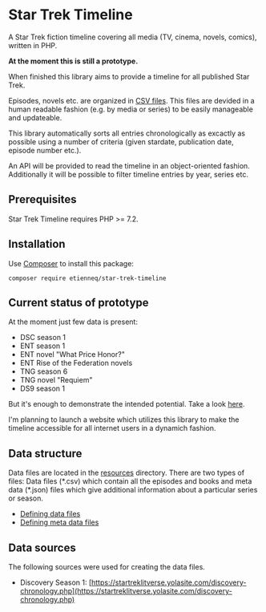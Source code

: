 # Star Trek Timeline

A Star Trek fiction timeline covering all media (TV, cinema, novels, comics), written in PHP.

**At the moment this is still a prototype.**

When finished this library aims to provide a timeline for all published Star Trek.

Episodes, novels etc. are organized in [CSV files](resources). This files are devided in a human readable fashion (e.g. by media or series) to be easily manageable and updateable.

This library automatically sorts all entries chronologically as excactly as possible using a number of criteria (given stardate, publication date, episode number etc.).

An API will be provided to read the timeline in an object-oriented fashion.
Additionally it will be possible to filter timeline entries by year, series etc.

## Prerequisites

Star Trek Timeline requires PHP >= 7.2.

## Installation

Use [Composer](https://getcomposer.org/) to install this package:

```
composer require etienneq/star-trek-timeline
```

## Current status of prototype

At the moment just few data is present:
* DSC season 1
* ENT season 1
* ENT novel "What Price Honor?"
* ENT Rise of the Federation novels
* TNG season 6
* TNG novel "Requiem"
* DS9 season 1

But it's enough to demonstrate the intended potential. Take a look [here](timeline_example.md).

I'm planning to launch a website which utilizes this library to make the timeline accessible for all internet users in a dynamich fashion.

## Data structure

Data files are located in the [resources](resources) directory.
There are two types of files: Data files (\*.csv) which contain all the episodes and books and meta data (\*.json) files which give additional information about a particular series or season.

* [Defining data files](doc/data-files.md)
* [Defining meta data files](doc/meta-data-files.md)

## Data sources

The following sources were used for creating the data files.

* Discovery Season 1: [https://startreklitverse.yolasite.com/discovery-chronology.php](https://startreklitverse.yolasite.com/discovery-chronology.php)